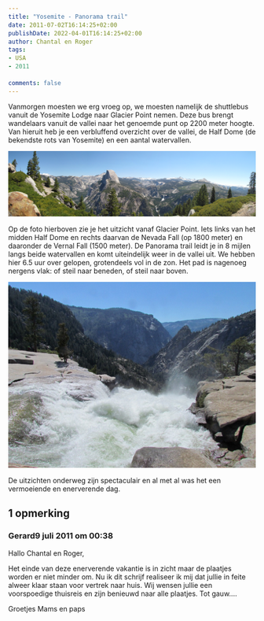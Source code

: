 ```yaml
---
title: "Yosemite - Panorama trail"
date: 2011-07-02T16:14:25+02:00
publishDate: 2022-04-01T16:14:25+02:00
author: Chantal en Roger
tags:
- USA
- 2011

comments: false
---
```


Vanmorgen moesten we erg vroeg op, we moesten namelijk de shuttlebus vanuit de Yosemite Lodge naar Glacier Point nemen. Deze bus brengt wandelaars vanuit de vallei naar het genoemde punt op 2200 meter hoogte. Van hieruit heb je een verbluffend overzicht over de vallei, de Half Dome (de bekendste rots van Yosemite) en een aantal watervallen.

![Glacier Point Panorama](./images/Glacier%20Point%20Panorama%20Small[8].png)

Op de foto hierboven zie je het uitzicht vanaf Glacier Point. Iets links van het midden Half Dome en rechts daarvan de Nevada Fall (op 1800 meter) en daaronder de Vernal Fall (1500 meter). De Panorama trail leidt je in 8 mijlen langs beide watervallen en komt uiteindelijk weer in de vallei uit. We hebben hier 6.5 uur over gelopen, grotendeels vol in de zon. Het pad is nagenoeg nergens vlak: of steil naar beneden, of steil naar boven.

![Waterval](./images/IMG_1462[3].jpg)

De uitzichten onderweg zijn spectaculair en al met al was het een vermoeiende en enerverende dag.

## 1 opmerking

### Gerard9 juli 2011 om 00:38

Hallo Chantal en Roger,

Het einde van deze enerverende vakantie is in zicht maar de plaatjes worden er niet minder om.
Nu ik dit schrijf realiseer ik mij dat jullie in feite alweer klaar staan voor vertrek naar huis.
Wij wensen jullie een voorspoedige thuisreis en zijn benieuwd naar alle plaatjes. Tot gauw....

Groetjes
Mams en paps

